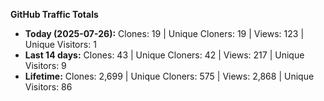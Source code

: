 
**GitHub Traffic Totals**

- **Today (2025-07-26):** Clones: 19 | Unique Cloners: 19 | Views: 123 | Unique Visitors: 1
- **Last 14 days:** Clones: 43 | Unique Cloners: 42 | Views: 217 | Unique Visitors: 9
- **Lifetime:** Clones: 2,699 | Unique Cloners: 575 | Views: 2,868 | Unique Visitors: 86
